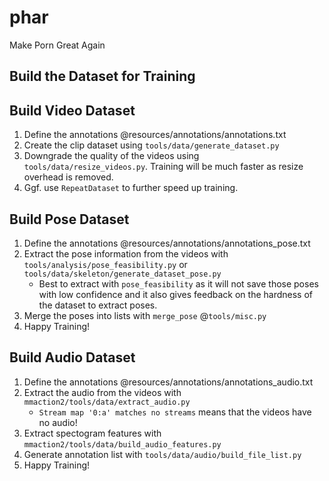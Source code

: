 
# phar

Make Porn Great Again

## Build the Dataset for Training

## Build Video Dataset

1. Define the annotations @resources/annotations/annotations.txt
2. Create the clip dataset using `tools/data/generate_dataset.py`
3. Downgrade the quality of the videos using `tools/data/resize_videos.py`. Training will be much faster as resize overhead is removed.
4. Ggf. use `RepeatDataset` to further speed up training.

## Build Pose Dataset

1. Define the annotations @resources/annotations/annotations_pose.txt
2. Extract the pose information from the videos with `tools/analysis/pose_feasibility.py` or `tools/data/skeleton/generate_dataset_pose.py`
    - Best to extract with `pose_feasibility` as it will not save those poses with low confidence and it also gives feedback on the hardness of the dataset to extract poses.
3. Merge the poses into lists with `merge_pose` @`tools/misc.py`
4. Happy Training!

## Build Audio Dataset

1. Define the annotations @resources/annotations/annotations_audio.txt
2. Extract the audio from the videos with `mmaction2/tools/data/extract_audio.py`
    - `Stream map '0:a' matches no streams` means that the videos have no audio!
3. Extract spectogram features with `mmaction2/tools/data/build_audio_features.py`
4. Generate annotation list with `tools/data/audio/build_file_list.py`
5. Happy Training!
